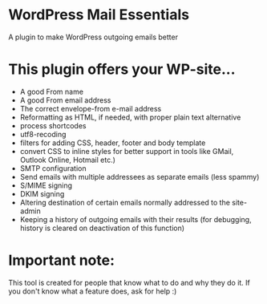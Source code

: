 # WordPress Mail Essentials
A plugin to make WordPress outgoing emails better

# This plugin offers your WP-site...
* A good From name
* A good From email address
* The correct envelope-from e-mail address
* Reformatting as HTML, if needed, with proper plain text alternative
* process shortcodes
* utf8-recoding
* filters for adding CSS, header, footer and body template
* convert CSS to inline styles for better support in tools like GMail, Outlook Online, Hotmail etc.)
* SMTP configuration
* Send emails with multiple addressees as separate emails (less spammy)
* S/MIME signing 
* DKIM signing
* Altering destination of certain emails normally addressed to the site-admin
* Keeping a history of outgoing emails with their results (for debugging, history is cleared on deactivation of this function)

# Important note:
This tool is created for people that know what to do and why they do it. If you don't know what a feature does, ask for help :)
